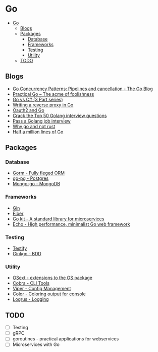 # Go

- [Go](#go)
  - [Blogs](#blogs)
  - [Packages](#packages)
    - [Database](#database)
    - [Frameworks](#frameworks)
    - [Testing](#testing)
    - [Utility](#utility)
  - [TODO](#todo)

## Blogs
* [Go Concurrency Patterns: Pipelines and cancellation - The Go Blog](https://blog.golang.org/pipelines)
* [Practical Go – The acme of foolishness](https://dave.cheney.net/practical-go)
* [Go vs C# (3 Part series)](https://medium.com/servicetitan-engineering/go-vs-c-part-3-compiler-runtime-type-system-modules-and-everything-else-faa423dddb34)
* [Writing a reverse proxy in Go](https://developer20.com/writing-proxy-in-go/)
* [Oauth2 and Go](https://developer20.com/oauth2-and-go/)
* [Crack the Top 50 Golang interview questions](https://dev.to/educative/crack-the-top-50-golang-interview-questions-384i)
* [Pass a Golang job interview](https://medium.com/p-society/pass-a-golang-job-interview-bfb6ea83b457)
* [Why go and not rust](https://kristoff.it/blog/why-go-and-not-rust/)
* [Half a million lines of Go](https://blog.khanacademy.org/half-a-million-lines-of-go/)

## Packages
### Database
* [Gorm - Fully fleged ORM](https://github.com/go-gorm/gorm)
* [go-pg - Postgres](https://github.com/go-pg/pg)
* [Mongo-go - MongoDB](https://github.com/mongodb/mongo-go-driver)

### Frameworks
* [Gin](https://github.com/gin-gonic/gin)
* [Fiber](https://github.com/gofiber/fiber)
* [Go kit - A standard library for microservices](https://github.com/go-kit/kit)
* [Echo - High performance, minimalist Go web framework](https://echo.labstack.com/)

### Testing
* [Testify](https://github.com/stretchr/testify)
* [Ginkgo - BDD](https://onsi.github.io/ginkgo/)

### Utility
* [OSext - extensions to the OS package](https://github.com/kardianos/osext)
* [Cobra - CLI Tools](https://github.com/spf13/cobra)
* [Viper - Config Management](https://github.com/spf13/viper)
* [Color - Coloring output for console](https://github.com/fatih/color)
* [Logrus - Logging](https://github.com/sirupsen/logrus)


## TODO
* [ ] Testing
* [ ] gRPC
* [ ] goroutines - practical applications for webservices
* [ ] Microservices with Go
